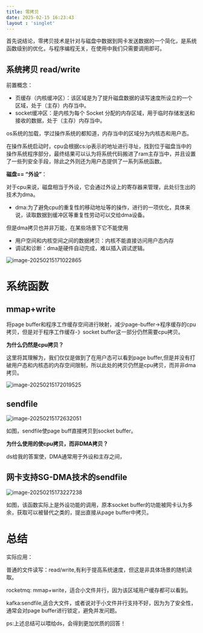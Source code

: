```yaml
---
title: 零拷贝
date: 2025-02-15 16:23:43
layout : 'singlet'
---
```




首先说结论，零拷贝技术是针对与磁盘中数据到网卡发送数据的一个简化，是系统函数级别的优化，与程序编程无关，在使用中我们只需要调用即可。





## 系统拷贝 read/write





前置概念：

- 页缓存（内核缓冲区）：该区域是为了提升磁盘数据的读写速度所设立的一个区域，处于（主存）内存当中。
- socket缓冲区：是内核为每个 Socket 分配的内存区域，用于临时存储发送和接收的数据，处于（主存）内存当中。



os系统的加载，学过操作系统的都知道，内存当中的区域分为内核态和用户态。

在操作系统启动时，cpu会根据cs:ip表示的地址进行寻址，找到位于磁盘当中的操作系统程序部分，最终结果可以认为将系统代码搬进了ram主存当中，并且设置了一些列安全手段，除此之外则还为用户态提供了一系列系统函数。



**磁盘== “外设”**：

对于cpu来说，磁盘相当于外设，它会通过外设上的寄存器来管理，此处衍生出的技术为dma。



- dma:为了避免cpu的重复性的移动地址等的操作，进行的一项优化，具体来说，读取数据到缓冲区等重复性劳动可以交给dma设备。



但是dma拷贝也并非万能，在某些场景下它不能使用

- 用户空间和内核空间之间的数据拷贝：内核不能直接访问用户态内存
- 调试和诊断：dma是硬件自动完成，难以插入调试逻辑。





![image-20250215171022865](http://blog.wenzhuo4657.org/img/image-20250215171022865.png)



# 系统函数

## mmap+write

将page buffer和程序工作缓存空间进行映射，减少page-buffer->程序缓存的cpu拷贝，但是对于程序工作缓存-》socket buffer这一部分仍然需要cpu拷贝。





**为什么仍然是cpu拷贝？**

这里将其理解为，我们仅仅是做到了在用户态可以看到page buffer,但是并没有打破用户态和内核态的内存空间限制，所以此处的拷贝仍然是cpu拷贝，而并非dma拷贝。





![image-20250215172019525](https://blog.wenzhuo4657.org/img/image-20250215172019525.png)





## sendfile



![image-20250215172632051](https://blog.wenzhuo4657.org/img/image-20250215172632051.png)

如图，sendfile使page buff直接拷贝到socket buffer。



**为什么使用的使cpu拷贝，而非DMA拷贝？**

ds给我的答案使，DMA通常用于外设和主存之间，



## 网卡支持SG-DMA技术的sendfile



![image-20250215173227238](https://blog.wenzhuo4657.org/img/image-20250215173227238.png)

如图，该函数实际上是外设功能的调用，原本socket buffer的功能被网卡认为多余，获取可以被替代之类的，提出直接从page buffer中拷贝。



# 总结

实际应用：

普通的文件读写：read/write,有利于提高系统速度，但这是非具体场景的随机读取。

rocketmq: mmap+write，适合小文件并行，因为该区域用户缓存都可以看到。

kafka:sendfile,适合大文件，或者说对于小文件并行支持不好，因为为了安全性，通常会对page buffer进行锁定，避免并发问题。





ps:上述总结可以喂给ds，会得到更加优质的回答！

